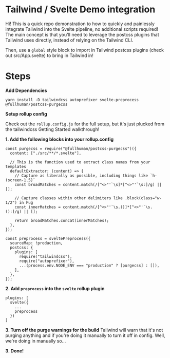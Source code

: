 # Tailwind / Svelte Demo integration

Hi! This is a quick repo demonstration to how to quickly and painlessly integrate Tailwind into the Svelte pipeline, no additional scripts required! The main concept is that you'll need to leverage the postcss plugins that Tailwind uses directly, instead of relying on the Tailwind CLI. 

Then, use a `global` style block to import in Tailwind postcss plugins (check out src/App.svelte) to bring in Tailwind in!

# Steps

**Add Dependencies**

`yarn install -D tailwindcss autoprefixer svelte-preprocess @fullhuman/postcss-purgecss`

**Setup rollup config**

Check out the `rollup.config.js` for the full setup, but it's just plucked from the tailwindcss Getting Started walkthrough!

**1. Add the following blocks into your rollup.config**
```
const purgecss = require("@fullhuman/postcss-purgecss")({
  content: ["./src/**/*.svelte"],

  // This is the function used to extract class names from your templates
  defaultExtractor: (content) => {
    // Capture as liberally as possible, including things like `h-(screen-1.5)`
    const broadMatches = content.match(/[^<>"'`\s]*[^<>"'`\s:]/g) || [];

    // Capture classes within other delimiters like .block(class="w-1/2") in Pug
    const innerMatches = content.match(/[^<>"'`\s.()]*[^<>"'`\s.():]/g) || [];

    return broadMatches.concat(innerMatches);
  },
});

const preprocess = sveltePreprocess({
  sourceMap: !production,
  postcss: {
    plugins: [
      require("tailwindcss"),
      require("autoprefixer"),
      ...(process.env.NODE_ENV === "production" ? [purgecss] : []),
    ],
  },
});
```

**2. Add `preprocess` into the `svelte` rollup plugin**


```
plugins: [
  svelte({
    ...
    preprocess
  })
]
```

**3. Turn off the purge warnings for the build**
Tailwind will warn that it's not purging anything and if you're doing it manually to turn it off in config. Well, we're doing in manually so...

**3. Done!**